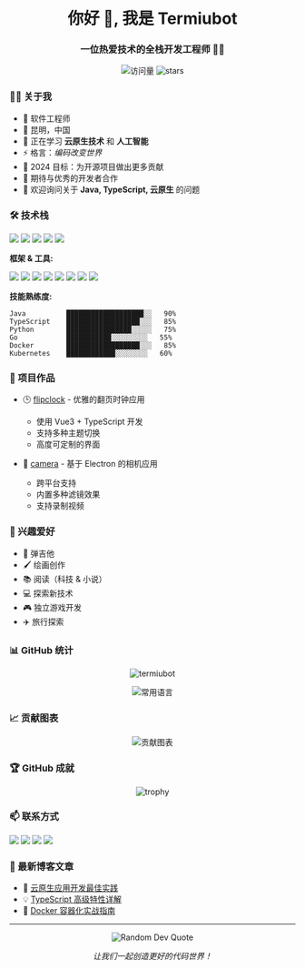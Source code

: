<h1 align="center">你好 👋, 我是 Termiubot</h1>
<h3 align="center">一位热爱技术的全栈开发工程师 👨‍💻</h3>

<p align="center">
  <img src="https://komarev.com/ghpvc/?username=termiubot&label=访问量&color=0e75b6&style=flat" alt="访问量" />
  <img src="https://img.shields.io/github/stars/termiubot?label=Stars&style=social" alt="stars" />
</p>

### 👨‍💼 关于我

- 💼 软件工程师
- 📍 昆明，中国
- 🌱 正在学习 **云原生技术** 和 **人工智能**
- ⚡ 格言：_编码改变世界_
- 🎯 2024 目标：为开源项目做出更多贡献
- 🤝 期待与优秀的开发者合作
- 💬 欢迎询问关于 **Java, TypeScript, 云原生** 的问题

### 🛠 技术栈

<p align="left">
<img src="https://img.shields.io/badge/Java-ED8B00?style=for-the-badge&logo=java&logoColor=white"/>
<img src="https://img.shields.io/badge/TypeScript-007ACC?style=for-the-badge&logo=typescript&logoColor=white"/>
<img src="https://img.shields.io/badge/JavaScript-F7DF1E?style=for-the-badge&logo=javascript&logoColor=black"/>
<img src="https://img.shields.io/badge/Python-3776AB?style=for-the-badge&logo=python&logoColor=white"/>
<img src="https://img.shields.io/badge/Go-00ADD8?style=for-the-badge&logo=go&logoColor=white"/>
</p>

**框架 & 工具:**

<p align="left">
<img src="https://img.shields.io/badge/Spring-6DB33F?style=for-the-badge&logo=spring&logoColor=white"/>
<img src="https://img.shields.io/badge/Vue.js-35495E?style=for-the-badge&logo=vue.js&logoColor=4FC08D"/>
<img src="https://img.shields.io/badge/MySQL-00000F?style=for-the-badge&logo=mysql&logoColor=white"/>
<img src="https://img.shields.io/badge/Redis-DC382D?style=for-the-badge&logo=redis&logoColor=white"/>
<img src="https://img.shields.io/badge/Docker-2496ED?style=for-the-badge&logo=docker&logoColor=white"/>
<img src="https://img.shields.io/badge/Electron-47848F?style=for-the-badge&logo=electron&logoColor=white"/>
<img src="https://img.shields.io/badge/Kubernetes-326CE5?style=for-the-badge&logo=kubernetes&logoColor=white"/>
<img src="https://img.shields.io/badge/AWS-232F3E?style=for-the-badge&logo=amazon-aws&logoColor=white"/>
</p>

**技能熟练度:**

```text
Java          ███████████████████░░   90%
TypeScript    ██████████████████░░░   85%
Python        ████████████████░░░░░   75%
Go            ███████████░░░░░░░░░   55%
Docker        ██████████████████░░░   85%
Kubernetes    ████████████░░░░░░░░   60%
```

### 🎯 项目作品

- 🕒 [flipclock](https://github.com/termiubot/flip-clock) - 优雅的翻页时钟应用

  - 使用 Vue3 + TypeScript 开发
  - 支持多种主题切换
  - 高度可定制的界面

- 📸 [camera](https://github.com/termiubot/electron-camera) - 基于 Electron 的相机应用
  - 跨平台支持
  - 内置多种滤镜效果
  - 支持录制视频

### 🎨 兴趣爱好

- 🎸 弹吉他
- 🖌️ 绘画创作
- 📚 阅读（科技 & 小说）
- 💻 探索新技术
- 🎮 独立游戏开发
- ✈️ 旅行探索

### 📊 GitHub 统计

<p align="center">
  <img src="https://github-readme-stats.vercel.app/api?username=termiubot&show_icons=true&theme=radical&locale=cn" alt="termiubot" />
</p>

<!-- <p align="center">
  <img src="https://github-readme-streak-stats.herokuapp.com/?user=termiubot&theme=radical" alt="termiubot" />
</p> -->

<p align="center">
  <img src="https://github-readme-stats.vercel.app/api/top-langs/?username=termiubot&layout=compact&theme=radical&locale=cn" alt="常用语言" />
</p>

### 📈 贡献图表

<p align="center">
  <img src="https://github-profile-summary-cards.vercel.app/api/cards/profile-details?username=termiubot&theme=radical" alt="贡献图表"/>
</p>

### 🏆 GitHub 成就

<p align="center">
  <img src="https://github-profile-trophy.vercel.app/?username=termiubot&theme=radical&row=1" alt="trophy"/>
</p>

### 📫 联系方式

<p align="left">
<a href="mailto:termiubot@gmail.com"><img src="https://img.shields.io/badge/Gmail-D14836?style=for-the-badge&logo=gmail&logoColor=white"/></a>
<a href="https://termiubot.com"><img src="https://img.shields.io/badge/Website-3b5998?style=for-the-badge&logo=google-chrome&logoColor=white"/></a>
<a href="https://twitter.com/termiubot"><img src="https://img.shields.io/badge/Twitter-1DA1F2?style=for-the-badge&logo=twitter&logoColor=white"/></a>
<a href="https://linkedin.com/in/termiubot"><img src="https://img.shields.io/badge/LinkedIn-0077B5?style=for-the-badge&logo=linkedin&logoColor=white"/></a>
</p>

### 📝 最新博客文章

<!-- BLOG-POST-LIST:START -->

- 🚀 [云原生应用开发最佳实践](https://termiubot.com/blog/cloud-native-best-practices)
- 💡 [TypeScript 高级特性详解](https://termiubot.com/blog/typescript-advanced)
- 🔧 [Docker 容器化实战指南](https://termiubot.com/blog/docker-in-action)
<!-- BLOG-POST-LIST:END -->

---

<p align="center">
  <img src="https://quotes-github-readme.vercel.app/api?type=horizontal&theme=radical" alt="Random Dev Quote"/>
</p>

<p align="center">
  <i>让我们一起创造更好的代码世界！</i>
</p>
